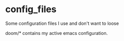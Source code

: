 # config_files
Some configuration files I use and don't want to loose

doom/* contains my active emacs configuration.
